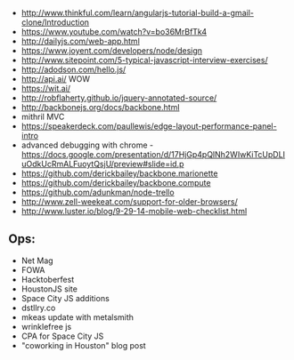 - http://www.thinkful.com/learn/angularjs-tutorial-build-a-gmail-clone/Introduction
- https://www.youtube.com/watch?v=bo36MrBfTk4
- http://dailyjs.com/web-app.html
- https://www.joyent.com/developers/node/design
- http://www.sitepoint.com/5-typical-javascript-interview-exercises/
- http://adodson.com/hello.js/
- http://api.ai/ WOW
- https://wit.ai/
- http://robflaherty.github.io/jquery-annotated-source/
- http://backbonejs.org/docs/backbone.html
- mithril MVC
- https://speakerdeck.com/paullewis/edge-layout-performance-panel-intro
- advanced debugging with chrome - https://docs.google.com/presentation/d/17HjGp4pQlNh2WIwKiTcUpDLIuOdkUcRmALFuoytQsjU/preview#slide=id.p
- https://github.com/derickbailey/backbone.marionette
- https://github.com/derickbailey/backbone.compute
- https://github.com/adunkman/node-trello
- http://www.zell-weekeat.com/support-for-older-browsers/
- http://www.luster.io/blog/9-29-14-mobile-web-checklist.html


Ops:
---
- Net Mag
- FOWA
- Hacktoberfest
- HoustonJS site
- Space City JS additions
- dstllry.co
- mkeas update with metalsmith
- wrinklefree js
- CPA for Space City JS
- "coworking in Houston" blog post
